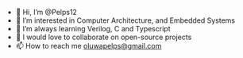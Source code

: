 - 👋 Hi, I’m @Pelps12
- 👀 I’m interested in Computer Architecture, and Embedded Systems
- 🌱 I’m always learning Verilog, C and Typescript
- 💞️ I would love to collaborate on open-source projects
- 📫 How to reach me oluwapelps@gmail.com

<!---
Pelps12/Pelps12 is a ✨ special ✨ repository because its `README.md` (this file) appears on your GitHub profile.
You can click the Preview link to take a look at your changes.
--->
